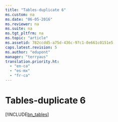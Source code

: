 ```yaml
---
title: "Tables-duplicate 6"
ms.custom: na
ms.date: "06-05-2016"
ms.reviewer: na
ms.suite: na
ms.tgt_pltfrm: na
ms.topic: "article"
ms.assetid: 782ccdd5-a75d-436c-97c1-0e661c0151e5
caps.latest.revision: 5
ms.author: "edupont"
manager: "terryaus"
translation.priority.ht: 
  - "en-ca"
  - "es-mx"
  - "fr-ca"
---
```

# Tables-duplicate 6
[!INCLUDE[bn_tables](../../LocalFunctionalityForMicrosoftDynamicsNav2016/Australia/includes/bn_tables_md.md)]